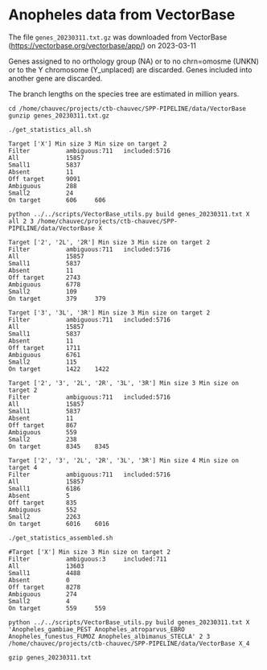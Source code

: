 # Anopheles data from VectorBase

The file `genes_20230311.txt.gz` was downloaded from VectorBase (https://vectorbase.org/vectorbase/app/) on 2023-03-11

Genes assigned to no orthology group (NA) or to no chrn=omosme (UNKN) or to the Y chromosome (Y_unplaced) are discarded.
Genes included into another gene are discarded.

The branch lengths on the species tree are estimated in million years.

```
cd /home/chauvec/projects/ctb-chauvec/SPP-PIPELINE/data/VectorBase
gunzip genes_20230311.txt.gz
```

```
./get_statistics_all.sh
```

```
Target ['X'] Min size 3 Min size on target 2
Filter          ambiguous:711   included:5716
All             15857
Small1          5837
Absent          11
Off target      9091
Ambiguous       288
Small2          24
On target       606     606
```

```
python ../../scripts/VectorBase_utils.py build genes_20230311.txt X all 2 3 /home/chauvec/projects/ctb-chauvec/SPP-PIPELINE/data/VectorBase X
```

```
Target ['2', '2L', '2R'] Min size 3 Min size on target 2
Filter          ambiguous:711   included:5716
All             15857
Small1          5837
Absent          11
Off target      2743
Ambiguous       6778
Small2          109
On target       379     379
```

```
Target ['3', '3L', '3R'] Min size 3 Min size on target 2
Filter          ambiguous:711   included:5716
All             15857
Small1          5837
Absent          11
Off target      1711
Ambiguous       6761
Small2          115
On target       1422    1422
```

```
Target ['2', '3', '2L', '2R', '3L', '3R'] Min size 3 Min size on target 2
Filter          ambiguous:711   included:5716
All             15857
Small1          5837
Absent          11
Off target      867
Ambiguous       559
Small2          238
On target       8345    8345

Target ['2', '3', '2L', '2R', '3L', '3R'] Min size 4 Min size on target 4
Filter          ambiguous:711   included:5716
All             15857
Small1          6186
Absent          5
Off target      835
Ambiguous       552
Small2          2263
On target       6016    6016
```

```
./get_statistics_assembled.sh
```

```
#Target ['X'] Min size 3 Min size on target 2
Filter          ambiguous:3     included:711
All             13603
Small1          4488
Absent          0
Off target      8278
Ambiguous       274
Small2          4
On target       559     559
```

```
python ../../scripts/VectorBase_utils.py build genes_20230311.txt X 'Anopheles_gambiae_PEST Anopheles_atroparvus_EBRO Anopheles_funestus_FUMOZ Anopheles_albimanus_STECLA' 2 3 /home/chauvec/projects/ctb-chauvec/SPP-PIPELINE/data/VectorBase X_4
```

```
gzip genes_20230311.txt
```
